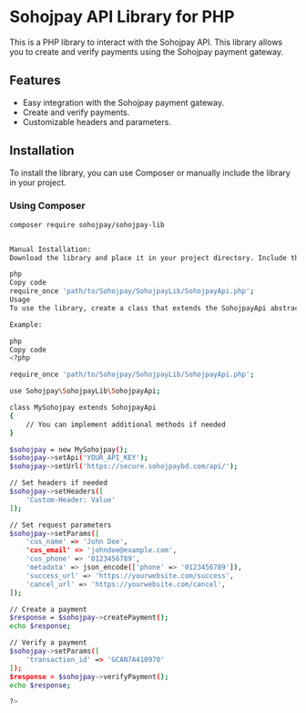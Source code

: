 # Sohojpay API Library for PHP

This is a PHP library to interact with the Sohojpay API. This library allows you to create and verify payments using the Sohojpay payment gateway.

## Features

- Easy integration with the Sohojpay payment gateway.
- Create and verify payments.
- Customizable headers and parameters.

## Installation

To install the library, you can use Composer or manually include the library in your project.

### Using Composer

```bash
composer require sohojpay/sohojpay-lib


Manual Installation:
Download the library and place it in your project directory. Include the library in your project:

php
Copy code
require_once 'path/to/Sohojpay/SohojpayLib/SohojpayApi.php';
Usage
To use the library, create a class that extends the SohojpayApi abstract class and implement any additional methods you might need.

Example:

php
Copy code
<?php

require_once 'path/to/Sohojpay/SohojpayLib/SohojpayApi.php';

use Sohojpay\SohojpayLib\SohojpayApi;

class MySohojpay extends SohojpayApi
{
    // You can implement additional methods if needed
}

$sohojpay = new MySohojpay();
$sohojpay->setApi('YOUR_API_KEY');
$sohojpay->setUrl('https://secure.sohojpaybd.com/api/');

// Set headers if needed
$sohojpay->setHeaders([
    'Custom-Header: Value'
]);

// Set request parameters
$sohojpay->setParams([
    'cus_name' => 'John Doe',
    'cus_email' => 'johndoe@example.com',
    'cus_phone' => '0123456789',
    'metadata' => json_encode(['phone' => '0123456789']),
    'success_url' => 'https://yourwebsite.com/success',
    'cancel_url' => 'https://yourwebsite.com/cancel',
]);

// Create a payment
$response = $sohojpay->createPayment();
echo $response;

// Verify a payment
$sohojpay->setParams([
    'transaction_id' => 'GCAN7A410970'
]);
$response = $sohojpay->verifyPayment();
echo $response;

?>
